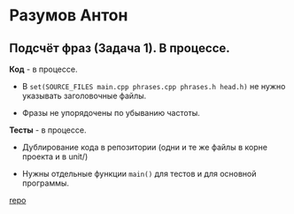 # Разумов Антон

## Подсчёт фраз (Задача 1). В процессе.

**Код** - в процессе.

- В `set(SOURCE_FILES main.cpp phrases.cpp phrases.h head.h)` не нужно указывать заголовочные файлы.

- Фразы не упорядочены по убыванию частоты.

**Тесты** - в процессе.

- Дублирование кода в репозитории (одни и те же файлы в корне проекта и в unit/)

- Нужны отдельные функции `main()` для тестов и для основной программы.

[repo](https://bitbucket.org/a_razumov_oop/lab1)
